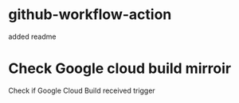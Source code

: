 # github-workflow-action

added readme


# Check Google cloud build mirroir

Check if Google Cloud Build received trigger
